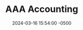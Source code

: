 ---
title: AAA Accounting
date: 2024-03-16 15:54:00 -0500
categories: [CCNP,AAA]
tags: [aaa,cisco]     # TAG names should always be lowercase
---